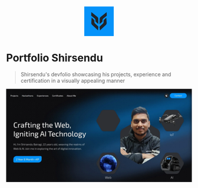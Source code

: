 <p align="center">
  <img src="./public/logo-512.png" lt="Logo" width="80" />
<p>

# Portfolio Shirsendu
> Shirsendu's devfolio showcasing his projects, experience and certification in a visually appealing manner

![Landing](public/previews/landing.webp)